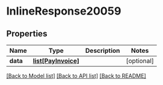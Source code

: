 # InlineResponse20059

## Properties
Name | Type | Description | Notes
------------ | ------------- | ------------- | -------------
**data** | [**list[PayInvoice]**](PayInvoice.md) |  | [optional] 

[[Back to Model list]](../README.md#documentation-for-models) [[Back to API list]](../README.md#documentation-for-api-endpoints) [[Back to README]](../README.md)


